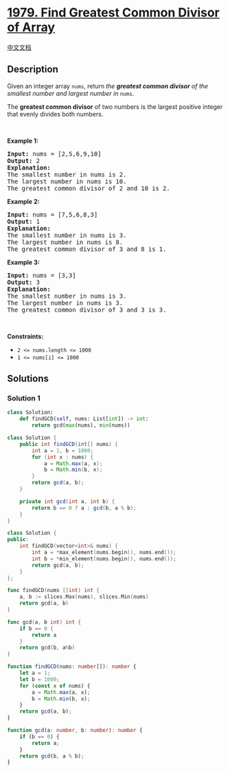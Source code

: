 # [1979. Find Greatest Common Divisor of Array](https://leetcode.com/problems/find-greatest-common-divisor-of-array)

[中文文档](./solution/1900-1999/1979.Find%20Greatest%20Common%20Divisor%20of%20Array/README.md)

<!-- tags:Array,Math,Number Theory -->

## Description

<p>Given an integer array <code>nums</code>, return<strong> </strong><em>the <strong>greatest common divisor</strong> of the smallest number and largest number in </em><code>nums</code>.</p>

<p>The <strong>greatest common divisor</strong> of two numbers is the largest positive integer that evenly divides both numbers.</p>

<p>&nbsp;</p>
<p><strong class="example">Example 1:</strong></p>

<pre>
<strong>Input:</strong> nums = [2,5,6,9,10]
<strong>Output:</strong> 2
<strong>Explanation:</strong>
The smallest number in nums is 2.
The largest number in nums is 10.
The greatest common divisor of 2 and 10 is 2.
</pre>

<p><strong class="example">Example 2:</strong></p>

<pre>
<strong>Input:</strong> nums = [7,5,6,8,3]
<strong>Output:</strong> 1
<strong>Explanation:</strong>
The smallest number in nums is 3.
The largest number in nums is 8.
The greatest common divisor of 3 and 8 is 1.
</pre>

<p><strong class="example">Example 3:</strong></p>

<pre>
<strong>Input:</strong> nums = [3,3]
<strong>Output:</strong> 3
<strong>Explanation:</strong>
The smallest number in nums is 3.
The largest number in nums is 3.
The greatest common divisor of 3 and 3 is 3.
</pre>

<p>&nbsp;</p>
<p><strong>Constraints:</strong></p>

<ul>
	<li><code>2 &lt;= nums.length &lt;= 1000</code></li>
	<li><code>1 &lt;= nums[i] &lt;= 1000</code></li>
</ul>

## Solutions

### Solution 1

<!-- tabs:start -->

```python
class Solution:
    def findGCD(self, nums: List[int]) -> int:
        return gcd(max(nums), min(nums))
```

```java
class Solution {
    public int findGCD(int[] nums) {
        int a = 1, b = 1000;
        for (int x : nums) {
            a = Math.max(a, x);
            b = Math.min(b, x);
        }
        return gcd(a, b);
    }

    private int gcd(int a, int b) {
        return b == 0 ? a : gcd(b, a % b);
    }
}
```

```cpp
class Solution {
public:
    int findGCD(vector<int>& nums) {
        int a = *max_element(nums.begin(), nums.end());
        int b = *min_element(nums.begin(), nums.end());
        return gcd(a, b);
    }
};
```

```go
func findGCD(nums []int) int {
	a, b := slices.Max(nums), slices.Min(nums)
	return gcd(a, b)
}

func gcd(a, b int) int {
	if b == 0 {
		return a
	}
	return gcd(b, a%b)
}
```

```ts
function findGCD(nums: number[]): number {
    let a = 1;
    let b = 1000;
    for (const x of nums) {
        a = Math.max(a, x);
        b = Math.min(b, x);
    }
    return gcd(a, b);
}

function gcd(a: number, b: number): number {
    if (b == 0) {
        return a;
    }
    return gcd(b, a % b);
}
```

<!-- tabs:end -->

<!-- end -->
